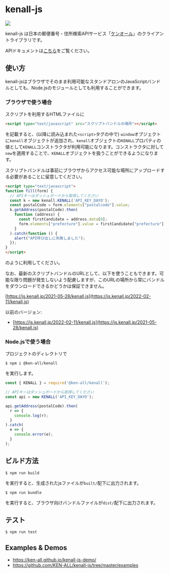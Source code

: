 # kenall-js

![](https://github.com/KEN-ALL/kenall-js/workflows/CI/badge.svg)

kenall-js は日本の郵便番号・住所検索APIサービス「[ケンオール](https://kenall.jp/)」のクライアントライブラリです。

APIドキュメントは[こちら](https://ken-all.github.io/kenall-js/ja/)をご覧ください。

## 使い方

kenall-jsはブラウザでそのまま利用可能なスタンドアロンのJavaScriptバンドルとしても、Node.jsのモジュールとしても利用することができます。

### ブラウザで使う場合

スクリプトを利用するHTMLファイルに

```html
<script type="text/javascript" src="スクリプトバンドルの場所"></script>
```

を記載すると、(以降に読み込まれた`<script>`タグの中で) `window`オブジェクトに`kenall`オブジェクトが追加され、`kenall`オブジェクトの`KENALL`プロパティの値として`KENALL`コンストラクタが利用可能になります。コンストラクタに対して`new`を適用することで、`KENALL`オブジェクトを扱うことができるようになります。

スクリプトバンドルは事前にブラウザからアクセス可能な場所にアップロードする必要があることに留意してください。

```html
<script type="text/javascript">
function fill(form) {
  // APIキーはダッシュボードから取得してください
  const k = new kenall.KENALL('API_KEY_DAYO');
  const postalCode = form.elements["postalcode"].value;
  k.getAddress(postalCode).then(
    function (address) {
      const firstCandidate = address.data[0];
      form.elements["prefecture"].value = firstCandidate["prefecture"];
    }
  ).catch(function () {
    alert("API呼び出しに失敗しました");
  });
}
</script>
```

のように利用してください。

なお、最新のスクリプトバンドルのURLとして、以下を使うこともできます。可能な限り問題が発生しないよう配慮しますが、このURLの場所から常にバンドルをダウンロードできるかどうかは保証できません。

[https://js.kenall.jp/2021-05-28/kenall.js](https://js.kenall.jp/2022-02-11/kenall.js)

以前のバージョン:

* [https://js.kenall.jp/2022-02-11/kenall.js](https://js.kenall.jp/2021-05-28/kenall.js)

### Node.jsで使う場合

プロジェクトのディレクトリで

```
$ npm i @ken-all/kenall
```

を実行します。

```javascript
const { KENALL } = require('@ken-all/kenall');

// APIキーはダッシュボードから取得してください
const api = new KENALL('API_KEY_DAYO');

api.getAddress(postalCode).then(
  r => {
    console.log(r);
  }
).catch(
  e => {
    console.error(e);
  }
);
```

## ビルド方法

```
$ npm run build
```

を実行すると、生成されたjsファイルが`built/`配下に出力されます。

```
$ npm run bundle
```

を実行すると、ブラウザ向けバンドルファイルが`dist/`配下に出力されます。


## テスト

```
$ npm run test
```

## Examples & Demos

* https://ken-all.github.io/kenall-js-demo/
* https://github.com/KEN-ALL/kenall-js/tree/master/examples
